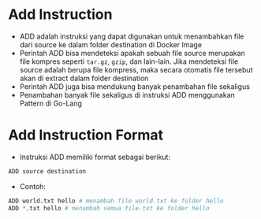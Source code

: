 # Add Instruction

- ADD adalah instruksi yang dapat digunakan untuk menambahkan file dari source ke dalam folder destination di Docker Image
- Perintah ADD bisa mendeteksi apakah sebuah file source merupakan file kompres seperti `tar.gz`, `gzip`, dan lain-lain. Jika mendeteksi file source adalah berupa file kompress, maka secara otomatis file tersebut akan di extract dalam folder destination
- Perintah ADD juga bisa mendukung banyak penambahan file sekaligus
- Penambahan banyak file sekaligus di instruksi ADD menggunakan Pattern di Go-Lang

# Add Instruction Format

- Instruksi ADD memiliki format sebagai berikut:

```bash
ADD source destination

```

- Contoh:

```bash
ADD world.txt hello # menambah file world.txt ke folder hello
ADD *.txt hello # menambah semua file.txt ke folder hello
```
